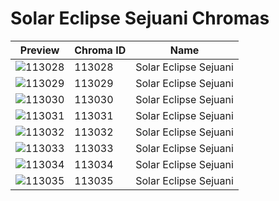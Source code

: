 # Solar Eclipse Sejuani Chromas



| Preview | Chroma ID | Name |
|---------|-----------|------|
| ![113028](https://raw.communitydragon.org/latest/plugins/rcp-be-lol-game-data/global/default/v1/champion-chroma-images/113/113028.png) | 113028 | Solar Eclipse Sejuani |
| ![113029](https://raw.communitydragon.org/latest/plugins/rcp-be-lol-game-data/global/default/v1/champion-chroma-images/113/113029.png) | 113029 | Solar Eclipse Sejuani |
| ![113030](https://raw.communitydragon.org/latest/plugins/rcp-be-lol-game-data/global/default/v1/champion-chroma-images/113/113030.png) | 113030 | Solar Eclipse Sejuani |
| ![113031](https://raw.communitydragon.org/latest/plugins/rcp-be-lol-game-data/global/default/v1/champion-chroma-images/113/113031.png) | 113031 | Solar Eclipse Sejuani |
| ![113032](https://raw.communitydragon.org/latest/plugins/rcp-be-lol-game-data/global/default/v1/champion-chroma-images/113/113032.png) | 113032 | Solar Eclipse Sejuani |
| ![113033](https://raw.communitydragon.org/latest/plugins/rcp-be-lol-game-data/global/default/v1/champion-chroma-images/113/113033.png) | 113033 | Solar Eclipse Sejuani |
| ![113034](https://raw.communitydragon.org/latest/plugins/rcp-be-lol-game-data/global/default/v1/champion-chroma-images/113/113034.png) | 113034 | Solar Eclipse Sejuani |
| ![113035](https://raw.communitydragon.org/latest/plugins/rcp-be-lol-game-data/global/default/v1/champion-chroma-images/113/113035.png) | 113035 | Solar Eclipse Sejuani |